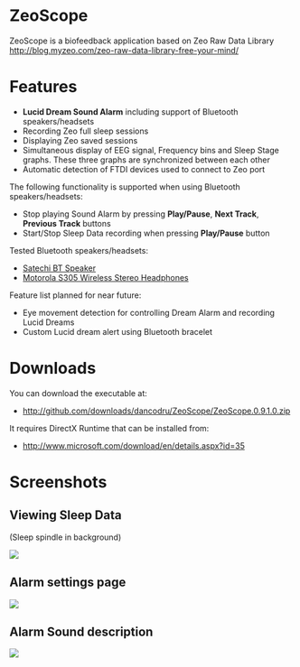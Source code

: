 ZeoScope
========

ZeoScope is a biofeedback application based on Zeo Raw Data Library http://blog.myzeo.com/zeo-raw-data-library-free-your-mind/

Features
========

* **Lucid Dream Sound Alarm** including support of Bluetooth speakers/headsets
* Recording Zeo full sleep sessions
* Displaying Zeo saved sessions
* Simultaneous display of EEG signal, Frequency bins and Sleep Stage graphs. These three graphs are synchronized between each other
* Automatic detection of FTDI devices used to connect to Zeo port

The following functionality is supported when using Bluetooth speakers/headsets:

* Stop playing Sound Alarm by pressing **Play/Pause**, **Next Track**, **Previous Track** buttons
* Start/Stop Sleep Data recording when pressing **Play/Pause** button

Tested Bluetooth speakers/headsets:

* [Satechi BT Speaker][]
* [Motorola S305 Wireless Stereo Headphones][]

Feature list planned for near future:

* Eye movement detection for controlling Dream Alarm and recording Lucid Dreams
* Custom Lucid dream alert using Bluetooth bracelet

Downloads
=========

You can download the executable at:

* http://github.com/downloads/dancodru/ZeoScope/ZeoScope.0.9.1.0.zip

It requires DirectX Runtime that can be installed from:

* http://www.microsoft.com/download/en/details.aspx?id=35

Screenshots
===========

Viewing Sleep Data
------------------

(Sleep spindle in background)

[![](https://lh3.googleusercontent.com/-gzP14WNrOPc/Tiuvw91cDoI/AAAAAAAAABI/VIvUip4ck3A/s800/ZeoScope.JPG)]()

Alarm settings page
-------------------

[![](https://lh4.googleusercontent.com/-NNYcvBmpOr4/TiuyGaBH69I/AAAAAAAAABY/-ENxsRR45mo/s800/ZeoScopeSettings.jpg)]()

Alarm Sound description
-------------------

[![](https://lh6.googleusercontent.com/-6ObYZaMK8m8/Tiu4ocdBDHI/AAAAAAAAABs/tuDajQHs4lU/s800/AlarmSound.jpg)]()

[Satechi BT Speaker]: http://www.satechi.net/index.php/ipad-iphone/speakers-1/satechi-bt-speaker
[Motorola S305 Wireless Stereo Headphones]: http://www.motorola.com/Consumers/US-EN/Consumer-Product-and-Services/Bluetooth-Headsets/MOTOROKR-S305-Wireless-Stereo-Headphones-US-EN